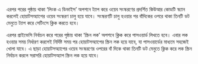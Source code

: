 এরপর পরের পৃষ্ঠায় থাকা ‘লিংক এ ডিভাইস’ অপশনে ট্যাপ করে ওয়েব সংস্করণের প্রদর্শিত কিউআর কোডটি স্ক্যান করলেই হোয়াটসঅ্যাপের ওয়েব সংস্করণ চালু হয়ে যাবে। সংস্করণটি চালু হওয়ার পর বাঁদিকের ওপরে থাকা তিনটি ডট মেনুতে ট্যাপ করে সেটিংসে ক্লিক করতে হবে।

এরপর প্রাইভেসি নির্বাচন করে পরের পৃষ্ঠায় থাকা ‘স্ক্রিন লক’ অপশনে ক্লিক করে পাসওয়ার্ড লিখতে হবে। এবার লক হওয়ার সময় নির্ধারণ করলেই নির্দিষ্ট সময় পর হোয়াটসঅ্যাপের স্ক্রিন লক হয়ে যাবে, যা পাসওয়ার্ডের মাধ্যমে সহজেই খোলা যাবে। এ ছাড়া হোয়াটসঅ্যাপের ওয়েব সংস্করণের ওপরের বাঁ দিকে থাকা তিনটি ডট মেনুতে ক্লিক করে লক স্ক্রিন নির্বাচন করলে সরাসরি হোয়াটসঅ্যাপ স্ক্রিন লক হয়ে যাবে।
